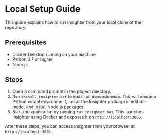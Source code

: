 # Local Setup Guide

This guide explains how to run Insighter from your local clone of the repository.

## Prerequisites

- Docker Desktop running on your machine
- Python 3.7 or higher
- Node.js

## Steps

1. Open a command prompt in the project directory.
2. Run `install_insighter.bat` to install all dependencies. This will create a
   Python virtual environment, install the Insighter package in editable mode,
   and install Node.js packages.
3. Start the application by running `run_insighter.bat`. This launches Insighter
   using Docker and exposes it on `http://localhost:3000`.

After these steps, you can access Insighter from your browser at
`http://localhost:3000`.
